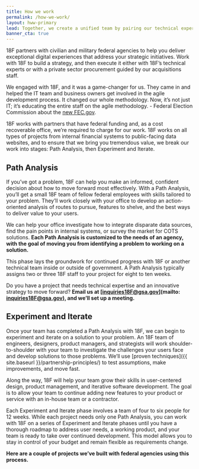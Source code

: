 ```yaml
---
title: How we work
permalink: /how-we-work/
layout: hww-primary
lead: Together, we create a unified team by pairing our technical expertise with your program knowledge.
banner_cta: true
---
```


18F partners with civilian and military federal agencies to help you deliver exceptional digital experiences that address your strategic initiatives. Work with 18F to build a strategy, and then execute it either with 18F’s technical experts or with a private sector procurement guided by our acquisitions staff. 

<div class="testimonial-blockquote">
  We engaged with 18F, and it was a game-changer for us. They came in and helped the IT team and business owners get involved in the agile development process. It changed our whole methodology. Now, it’s not just IT; it’s educating the entire staff on the agile methodology.
    <span>- Federal Election Commission about the <a href="https://18f.gsa.gov/what-we-deliver/fec-gov/">new FEC.gov</a>.</span>
</div>

18F works with partners that have federal funding and, as a cost recoverable office, we’re required to charge for our work. 18F works on all types of projects from internal financial systems to public-facing data websites, and to ensure that we bring you tremendous value, we break our work into stages: Path Analysis, then Experiment and Iterate.

## Path Analysis

If you’ve got a problem, 18F can help you make an informed, confident decision about how to move forward most effectively. With a Path Analysis, you’ll get a small 18F team of fellow federal employees with skills tailored to your problem. They’ll work closely with your office to develop an action-oriented analysis of routes to pursue, features to shelve, and the best ways to deliver value to your users.

We can help your office investigate how to integrate disparate data sources, find the pain points in internal systems, or survey the market for COTS solutions. **Each Path Analysis is customized to the needs of an agency, with the goal of moving you from identifying a problem to working on a solution.** 

This phase lays the groundwork for continued progress with 18F or another technical team inside or outside of government. A Path Analysis typically assigns two or three 18F staff to your project for eight to ten weeks. 

<div class="usa-grid-line-hww"></div>

Do you have a project that needs technical expertise and an innovative strategy to move forward? **Email us at [inquiries18F@gsa.gov](mailto: inquiries18F@gsa.gov), and we’ll set up a meeting.** 

## Experiment and Iterate

Once your team has completed a Path Analysis with 18F, we can begin to experiment and iterate on a solution to your problem. An 18F team of engineers, designers, product managers, and strategists will work shoulder-to-shoulder with your team to investigate the challenges your users face and develop solutions to those problems. We’ll use [proven techniques]({{ site.baseurl }}/partnership-principles/) to test assumptions, make improvements, and move fast. 

Along the way, 18F will help your team grow their skills in user-centered design, product management, and iterative software development. The goal is to allow your team to continue adding new features to your product or service with an in-house team or a contractor.

Each Experiment and Iterate phase involves a team of four to six people for 12 weeks. While each project needs only one Path Analysis, you can work with 18F on a series of Experiment and Iterate phases until you have a thorough roadmap to address user needs, a working product, and your team is ready to take over continued development. This model allows you to stay in control of your budget and remain flexible as requirements change. 

**Here are a couple of projects we’ve built with federal agencies using this process.** 


